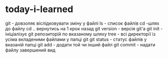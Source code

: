 # today-i-learned
git - довзоляє віслідковувати зміну у файлі
ls - список файлів
cd -шлях до файлу
cd .. вернутись на 1 крок назад
git version - версія git'a
git init - ініціалізує git репозиторій по вказаному шляху
tree - всі директорії із усіма вкладеними файлами у папці git
git status - статус файлів у вказаній папці
git add - додати той чи інший файл
git commit - надати файлу завершений вид



